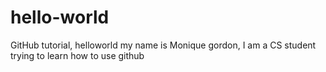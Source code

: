 # hello-world
GitHub tutorial, helloworld
my name is Monique gordon, I am a CS student trying to learn how to use github
